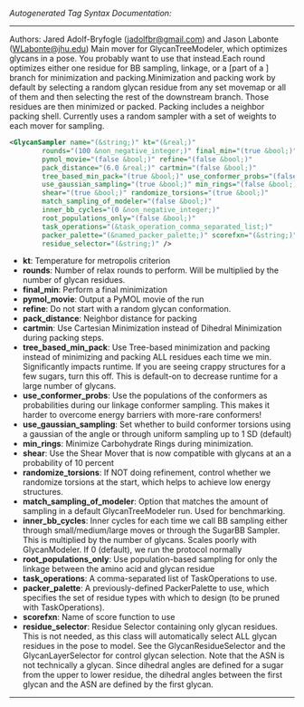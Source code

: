 <!-- THIS IS AN AUTOGENERATED FILE: Don't edit it directly, instead change the schema definition in the code itself. -->

_Autogenerated Tag Syntax Documentation:_

---
Authors: Jared Adolf-Bryfogle (jadolfbr@gmail.com) and Jason Labonte (WLabonte@jhu.edu)
Main mover for GlycanTreeModeler, which optimizes glycans in a pose. You probably want to use that instead.Each round optimizes either one residue for BB sampling, linkage, or a [part of a ] branch for minimization and packing.Minimization and packing work by default by selecting a random glycan residue from any set movemap or all of them and then selecting the rest of the downstream branch.  Those residues are then minimized or packed.  Packing includes a neighbor packing shell. Currently uses a random sampler with a set of weights to each mover for sampling.

```xml
<GlycanSampler name="(&string;)" kt="(&real;)"
        rounds="(100 &non_negative_integer;)" final_min="(true &bool;)"
        pymol_movie="(false &bool;)" refine="(false &bool;)"
        pack_distance="(6.0 &real;)" cartmin="(false &bool;)"
        tree_based_min_pack="(true &bool;)" use_conformer_probs="(false &bool;)"
        use_gaussian_sampling="(true &bool;)" min_rings="(false &bool;)"
        shear="(true &bool;)" randomize_torsions="(true &bool;)"
        match_sampling_of_modeler="(false &bool;)"
        inner_bb_cycles="(0 &non_negative_integer;)"
        root_populations_only="(false &bool;)"
        task_operations="(&task_operation_comma_separated_list;)"
        packer_palette="(&named_packer_palette;)" scorefxn="(&string;)"
        residue_selector="(&string;)" />
```

-   **kt**: Temperature for metropolis criterion
-   **rounds**: Number of relax rounds to perform.  Will be multiplied by the number of glycan residues.
-   **final_min**: Perform a final minimization
-   **pymol_movie**: Output a PyMOL movie of the run
-   **refine**: Do not start with a random glycan conformation.
-   **pack_distance**: Neighbor distance for packing
-   **cartmin**: Use Cartesian Minimization instead of Dihedral Minimization during packing steps.
-   **tree_based_min_pack**: Use Tree-based minimization and packing instead of minimizing and packing ALL residues each time we min.   Significantly impacts runtime.  If you are seeing crappy structures for a few sugars, turn this off.    This is default-on to decrease runtime for a large number of glycans.
-   **use_conformer_probs**: Use the populations of the conformers as probabilities during our linkage conformer sampling.  This makes it harder to overcome energy barriers with more-rare conformers!
-   **use_gaussian_sampling**: Set whether to build conformer torsions using a gaussian of the angle or through uniform sampling  up to 1 SD (default)
-   **min_rings**: Minimize Carbohydrate Rings during minimization.
-   **shear**: Use the Shear Mover that is now compatible with glycans at an a probability of 10 percent
-   **randomize_torsions**: If NOT doing refinement, control whether we randomize torsions at the start,  which helps to achieve low energy structures.
-   **match_sampling_of_modeler**: Option that matches the amount of sampling in a default GlycanTreeModeler run.   Used for benchmarking.
-   **inner_bb_cycles**: Inner cycles for each time we call BB sampling either through small/medium/large moves  or through the SugarBB Sampler.  This is multiplied by the number of glycans.   Scales poorly with GlycanModeler.  If 0 (default), we run the protocol normally
-   **root_populations_only**: Use population-based sampling for only the linkage between  the amino acid and glycan residue
-   **task_operations**: A comma-separated list of TaskOperations to use.
-   **packer_palette**: A previously-defined PackerPalette to use, which specifies the set of residue types with which to design (to be pruned with TaskOperations).
-   **scorefxn**: Name of score function to use
-   **residue_selector**: Residue Selector containing only glycan residues.  This is not needed, as this class will automatically select ALL glycan residues in the pose to model.  See the GlycanResidueSelector and the GlycanLayerSelector for control glycan selection.  Note that the ASN is not  technically a glycan.  Since dihedral angles are defined for a sugar from the upper to lower residue, the dihedral angles between the first glycan and the ASN are defined by the first glycan.

---
